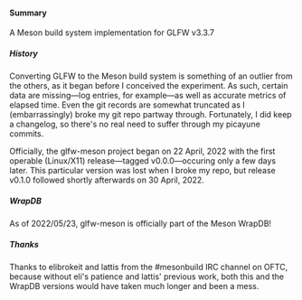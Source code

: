 #### Summary
A Meson build system implementation for GLFW v3.3.7

##### History
Converting GLFW to the Meson build system is something of an outlier from the others, as it began before I conceived the experiment. As such, certain data are missing—log entries, for example—as well as accurate metrics of elapsed time. Even the git records are somewhat truncated as I (embarrassingly) broke my git repo partway through. Fortunately, I did keep a changelog, so there's no real need to suffer through my picayune commits.

Officially, the glfw-meson project began on 22 April, 2022 with the first operable (Linux/X11) release—tagged v0.0.0—occuring only a few days later. This particular version was lost when I broke my repo, but release v0.1.0 followed shortly afterwards on 30 April, 2022.

##### WrapDB
As of 2022/05/23, glfw-meson is officially part of the Meson WrapDB!

##### Thanks
Thanks to elibrokeit and lattis from the #mesonbuild IRC channel on OFTC, because without eli's patience and lattis' previous work, both this and the WrapDB versions would have taken much longer and been a mess.
